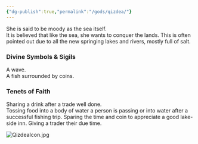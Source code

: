 ```yaml
---
{"dg-publish":true,"permalink":"/gods/qizdea/"}
---
```


She is said to be moody as the sea itself.  
It is believed that like the sea, she wants to conquer the lands. This is often pointed out due to all the new springing lakes and rivers, mostly full of salt.  

### Divine Symbols & Sigils

A wave.  
A fish surrounded by coins.

### Tenets of Faith

Sharing a drink after a trade well done.  
Tossing food into a body of water a person is passing or into water after a successful fishing trip.
Sparing the time and coin to appreciate a good lake-side inn.
Giving a trader their due time.


![QizdeaIcon.jpg](/img/user/Images/QizdeaIcon.jpg)